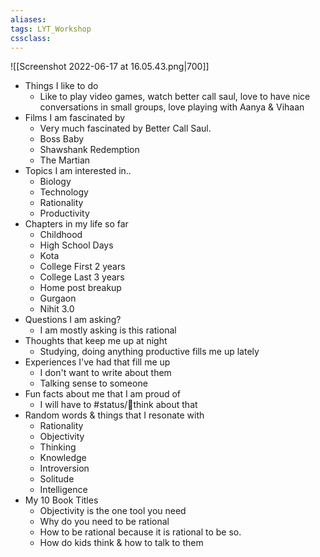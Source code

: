 ```yaml
---
aliases:
tags: LYT_Workshop 
cssclass: 
---
```


![[Screenshot 2022-06-17 at 16.05.43.png|700]]

- Things I like to do
	- Like to play video games, watch better call saul, love to have nice conversations in small groups, love playing with Aanya & Vihaan
- Films I am fascinated by
	- Very much fascinated by Better Call Saul.
	- Boss Baby
	- Shawshank Redemption
	- The Martian
- Topics I am interested in..
	- Biology
	- Technology
	- Rationality
	- Productivity
- Chapters in my life so far
	- Childhood
	- High School Days
	- Kota
	- College First 2 years
	- College Last 3 years
	- Home post breakup
	- Gurgaon
	- Nihit 3.0
- Questions I am asking?
	- I am mostly asking is this rational
- Thoughts that keep me up at night
	- Studying, doing anything productive fills me up lately
- Experiences I've had that fill me up
	- I don't want to write about them
	- Talking sense to someone
- Fun facts about me that I am proud of
	- I will have to #status/💭think about that
- Random words & things that I resonate with
	- Rationality
	- Objectivity
	- Thinking
	- Knowledge
	- Introversion
	- Solitude
	- Intelligence
- My 10 Book Titles
	- Objectivity is the one tool you need
	- Why do you need to be rational
	- How to be rational because it is rational to be so.
	- How do kids think & how to talk to them


